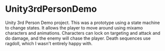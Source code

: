 # Unity3rdPersonDemo
 Unity 3rd Person Demo project.
This was a prototype using a state machine to change states.  It allows the player to move around using mixamo characters and animations.
Characters can lock on targeting and attack and do damage, and the enemy will chase the player.
Death sequences use ragdoll, which I wasn't entirely happy with.

